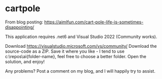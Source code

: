 # cartpole

From blog posting: https://aimlfun.com/cart-pole-life-is-sometimes-disappointing/

This application requires .net6 and Visual Studio 2022 (Community works).

Download https://visualstudio.microsoft.com/vs/community/
Download the source-code as a ZIP.
Save it where you like - I tend to use c:\repos\ai{folder-name}, feel free to choose a better folder.
Open the solution, and enjoy!

Any problems? Post a comment on my blog, and I will happily try to assist.
